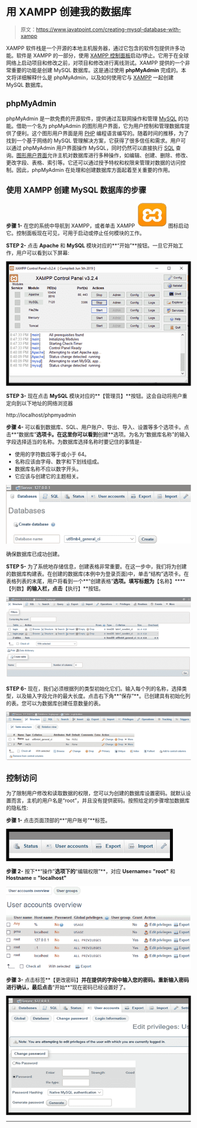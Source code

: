 # 用 XAMPP 创建我的数据库

> 原文：<https://www.javatpoint.com/creating-mysql-database-with-xampp>

XAMPP 软件栈是一个开源的本地主机服务器，通过它包含的软件包提供许多功能。软件是 XAMPP 的一部分，使用 [XAMPP 控制面板](https://www.javatpoint.com/xampp-control-panel)启动/停止。它用于在全球网络上启动项目和修改之前，对项目和修改进行离线测试。XAMPP 提供的一个非常重要的功能是创建 MySQL 数据库。这是通过使用 **phpMyAdmin** 完成的。本文将详细解释什么是 phpMyAdmin，以及如何使用它与 [XAMPP](https://www.javatpoint.com/xampp) 一起创建 MySQL 数据库。

## phpMyAdmin

phpMyAdmin 是一款免费的开源软件，提供通过互联网操作和管理 [MySQL](https://www.javatpoint.com/mysql-tutorial) 的功能。借助一个名为 phpMyAdmin 的图形用户界面，它为用户控制和管理数据库提供了便利。这个图形用户界面是用 [PHP](https://blog.templatetoaster.com/code-first-php-web-page/) 编程语言编写的。随着时间的推移，为了找到一个基于网络的 MySQL 管理解决方案，它获得了很多信任和需求。用户可以通过 phpMyAdmin 用户界面操作 MySQL，同时仍然可以直接执行 [SQL](https://www.javatpoint.com/sql-tutorial) 查询。[图形用户界面](https://www.javatpoint.com/gui-full-form)允许主机对数据库进行多种操作，如编辑、创建、删除、修改、更改字段、表格、索引等。它还可以通过授予特权和权限来管理对数据的访问控制。因此，phpMyAdmin 在处理和创建数据库方面起着至关重要的作用。

## 使用 XAMPP 创建 MySQL 数据库的步骤

**步骤 1-** 在您的系统中导航到 XAMPP，或者单击 XAMPP ![Creating MySQL Database with XAMPP](img/6beef5e5fa377d12e39931ea40e4774d.png)图标启动它。控制面板现在可见，可用于启动或停止任何模块的工作。

**STEP 2-** 点击 **Apache** 和 **MySQL** 模块对应的**“开始”**按钮。一旦它开始工作，用户可以看到以下屏幕:

![Creating MySQL Database with XAMPP](img/7d9434b1941a7a6265ffba5e0a1d01ac.png)

**STEP 3-** 现在点击 **MySQL** 模块对应的**【管理员】**按钮。这会自动将用户重定向到以下地址的网络浏览器

http://localhost/phpmyadmin

**步骤 4-** 可以看到数据库、SQL、用户账户、导出、导入、设置等多个选项卡。点击**“数据库”**选项卡。在这里你可以看到**创建**选项。为名为“数据库名称”的输入字段选择适当的名称。为数据库选择名称时要记住的事情是-

*   使用的字符数应等于或小于 64。
*   名称应该由字母、数字和下划线组成。
*   数据库名称不应以数字开头。
*   它应该与创建它的主题相关。

![Creating MySQL Database with XAMPP](img/b3edcbbc75d6ee076d951948a38e8745.png)

确保数据库已成功创建。

**STEP 5-** 为了系统地存储信息，创建表格非常重要。在这一步中，我们将为创建的数据库构建表。在创建的数据库(本例中为登录页面)中，单击“结构”选项卡。在表格列表的末尾，用户将看到一个**“创建表格”**选项。填写标题为**【名称】****【列数】**的输入栏，点击**【执行】**按钮。

![Creating MySQL Database with XAMPP](img/4e7932e7fdd73944b789f400c38a9b0e.png)

**STEP 6-** 现在，我们必须根据列的类型初始化它们。输入每个列的名称，选择类型，以及输入字段允许的最大长度。点击右下角**“保存”**。已创建具有初始化列的表。您可以为数据库创建任意数量的表。

![Creating MySQL Database with XAMPP](img/7dc560f7d6fcfc10099cddbf89b84588.png)

## 控制访问

为了限制用户修改和读取数据的权限，您可以为创建的数据库设置密码。就默认设置而言，主机的用户名是“root”，并且没有提供密码。按照给定的步骤增加数据库的隐私性:

**步骤 1-** 点击页面顶部的**“用户账号”**标签。

![Creating MySQL Database with XAMPP](img/463491080e126859f1e3eb5a8d06ae3c.png)

**步骤 2-** 按下**“操作”**选项下的**“编辑权限”**，对应 **Username= "root"** 和 **Hostname = "localhost"**

![Creating MySQL Database with XAMPP](img/4f90e71eb520e373864242ad5fc9d4d8.png)

**步骤 3-** 点击标签**【更改密码】**并在提供的字段中输入您的密码。重新输入密码进行确认，最后点击**“开始**”现在密码已经设置好了。

![Creating MySQL Database with XAMPP](img/f738058a5b3b8ec499d5cd250ae71678.png)

* * *